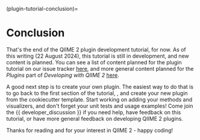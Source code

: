 (plugin-tutorial-conclusion)=
# Conclusion

That's the end of the QIIME 2 plugin development tutorial, for now.
As of this writing (22 August 2024), this tutorial is still in development, and new content is planned.
You can see a list of content planned for the plugin tutorial on our issue tracker [here](https://github.com/caporaso-lab/developing-with-qiime2/issues?q=is%3Aissue+is%3Aopen+label%3Aplugins+label%3Atutorial), and more general content planned for the *Plugins* part of *Developing with QIIME 2* [here](https://github.com/caporaso-lab/developing-with-qiime2/issues?q=is%3Aissue+is%3Aopen+label%3Aplugins).

A good next step is to create your own plugin.
The easiest way to do that is to go back to the first section of the tutorial, [](plugin-from-template), and create your new plugin from the cookiecutter template.
Start working on adding your methods and visualizers, and don't forget your unit tests and usage examples!
Come join the {{ developer_discussion }} if you need help, have feedback on this tutorial, or have more general feedback on developing QIIME 2 plugins.

Thanks for reading and for your interest in QIIME 2 - happy coding!
